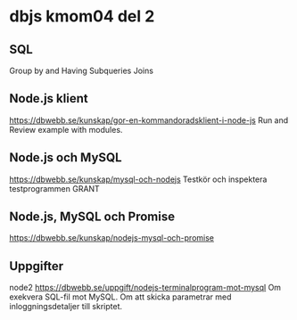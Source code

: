 dbjs kmom04 del 2
========================================


SQL
----------------------------------------

Group by and Having
Subqueries
Joins



Node.js klient
----------------------------------------

https://dbwebb.se/kunskap/gor-en-kommandoradsklient-i-node-js
Run and Review example with modules.



Node.js och MySQL
----------------------------------------

https://dbwebb.se/kunskap/mysql-och-nodejs
Testkör och inspektera testprogrammen
GRANT



Node.js, MySQL och Promise
----------------------------------------

https://dbwebb.se/kunskap/nodejs-mysql-och-promise



Uppgifter
----------------------------------------

node2
https://dbwebb.se/uppgift/nodejs-terminalprogram-mot-mysql
Om exekvera SQL-fil mot MySQL.
Om att skicka parametrar med inloggningsdetaljer till skriptet.
